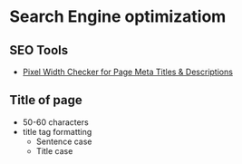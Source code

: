 # Search Engine optimizatiom

## SEO Tools

- [Pixel Width Checker for Page Meta Titles & Descriptions](http://searchwilderness.com/tools/pixel-length/)

## Title of page

- 50-60 characters
- title tag formatting
  - Sentence case
  - Title case 
